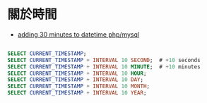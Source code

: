 # 關於時間

- [adding 30 minutes to datetime php/mysql
](https://stackoverflow.com/questions/1436827/adding-30-minutes-to-datetime-php-mysql?utm_medium=organic&utm_source=google_rich_qa&utm_campaign=google_rich_qa)


```sql

SELECT CURRENT_TIMESTAMP;
SELECT CURRENT_TIMESTAMP + INTERVAL 10 SECOND;  # +10 seconds
SELECT CURRENT_TIMESTAMP + INTERVAL 10 MINUTE;  # +10 minutes
SELECT CURRENT_TIMESTAMP + INTERVAL 10 HOUR;
SELECT CURRENT_TIMESTAMP + INTERVAL 10 DAY;
SELECT CURRENT_TIMESTAMP + INTERVAL 10 MONTH;
SELECT CURRENT_TIMESTAMP + INTERVAL 10 YEAR;

```